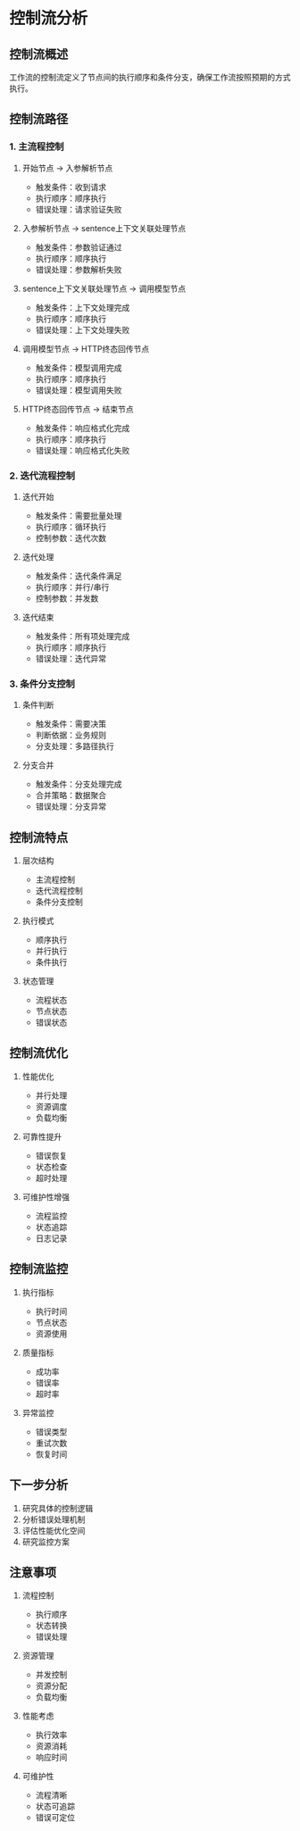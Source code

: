 # 控制流分析

## 控制流概述

工作流的控制流定义了节点间的执行顺序和条件分支，确保工作流按照预期的方式执行。

## 控制流路径

### 1. 主流程控制
1. 开始节点 → 入参解析节点
   - 触发条件：收到请求
   - 执行顺序：顺序执行
   - 错误处理：请求验证失败

2. 入参解析节点 → sentence上下文关联处理节点
   - 触发条件：参数验证通过
   - 执行顺序：顺序执行
   - 错误处理：参数解析失败

3. sentence上下文关联处理节点 → 调用模型节点
   - 触发条件：上下文处理完成
   - 执行顺序：顺序执行
   - 错误处理：上下文处理失败

4. 调用模型节点 → HTTP终态回传节点
   - 触发条件：模型调用完成
   - 执行顺序：顺序执行
   - 错误处理：模型调用失败

5. HTTP终态回传节点 → 结束节点
   - 触发条件：响应格式化完成
   - 执行顺序：顺序执行
   - 错误处理：响应格式化失败

### 2. 迭代流程控制
1. 迭代开始
   - 触发条件：需要批量处理
   - 执行顺序：循环执行
   - 控制参数：迭代次数

2. 迭代处理
   - 触发条件：迭代条件满足
   - 执行顺序：并行/串行
   - 控制参数：并发数

3. 迭代结束
   - 触发条件：所有项处理完成
   - 执行顺序：顺序执行
   - 错误处理：迭代异常

### 3. 条件分支控制
1. 条件判断
   - 触发条件：需要决策
   - 判断依据：业务规则
   - 分支处理：多路径执行

2. 分支合并
   - 触发条件：分支处理完成
   - 合并策略：数据聚合
   - 错误处理：分支异常

## 控制流特点

1. 层次结构
   - 主流程控制
   - 迭代流程控制
   - 条件分支控制

2. 执行模式
   - 顺序执行
   - 并行执行
   - 条件执行

3. 状态管理
   - 流程状态
   - 节点状态
   - 错误状态

## 控制流优化

1. 性能优化
   - 并行处理
   - 资源调度
   - 负载均衡

2. 可靠性提升
   - 错误恢复
   - 状态检查
   - 超时处理

3. 可维护性增强
   - 流程监控
   - 状态追踪
   - 日志记录

## 控制流监控

1. 执行指标
   - 执行时间
   - 节点状态
   - 资源使用

2. 质量指标
   - 成功率
   - 错误率
   - 超时率

3. 异常监控
   - 错误类型
   - 重试次数
   - 恢复时间

## 下一步分析

1. 研究具体的控制逻辑
2. 分析错误处理机制
3. 评估性能优化空间
4. 研究监控方案

## 注意事项

1. 流程控制
   - 执行顺序
   - 状态转换
   - 错误处理

2. 资源管理
   - 并发控制
   - 资源分配
   - 负载均衡

3. 性能考虑
   - 执行效率
   - 资源消耗
   - 响应时间

4. 可维护性
   - 流程清晰
   - 状态可追踪
   - 错误可定位 